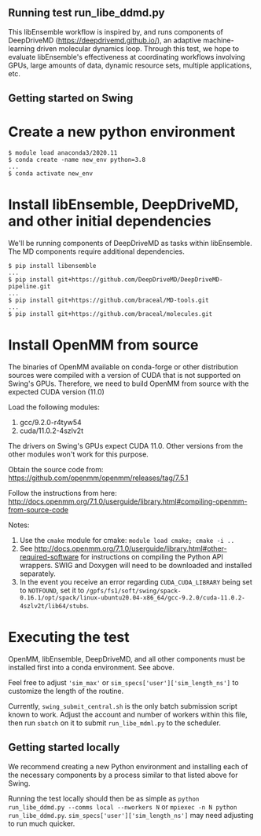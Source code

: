 ## Running test run_libe_ddmd.py

This libEnsemble workflow is inspired by, and runs components of DeepDriveMD (https://deepdrivemd.github.io/),
an adaptive machine-learning driven molecular dynamics loop. Through this test,
we hope to evaluate libEnsemble's effectiveness at coordinating workflows
involving GPUs, large amounts of data, dynamic resource sets, multiple applications,
etc.

## Getting started on Swing

# Create a new python environment
```
$ module load anaconda3/2020.11
$ conda create -name new_env python=3.8
...
$ conda activate new_env
```

# Install libEnsemble, DeepDriveMD, and other initial dependencies

We'll be running components of DeepDriveMD as tasks within libEnsemble. The MD components
require additional dependencies.

```
$ pip install libensemble
...
$ pip install git+https://github.com/DeepDriveMD/DeepDriveMD-pipeline.git
...
$ pip install git+https://github.com/braceal/MD-tools.git
...
$ pip install git+https://github.com/braceal/molecules.git
```

# Install OpenMM from source

The binaries of OpenMM available on conda-forge or other distribution sources
were compiled with a version of CUDA that is not supported on Swing's GPUs. Therefore,
we need to build OpenMM from source with the expected CUDA version (11.0)

Load the following modules:
1) gcc/9.2.0-r4tyw54
2) cuda/11.0.2-4szlv2t

The drivers on Swing's GPUs expect CUDA 11.0. Other versions from the other modules won't work for this purpose.

Obtain the source code from: https://github.com/openmm/openmm/releases/tag/7.5.1

Follow the instructions from here: http://docs.openmm.org/7.1.0/userguide/library.html#compiling-openmm-from-source-code

Notes:

1) Use the ``cmake`` module for cmake: ``module load cmake; cmake -i ..``
2) See http://docs.openmm.org/7.1.0/userguide/library.html#other-required-software for instructions on compiling the Python API wrappers. SWIG and Doxygen will need to be downloaded and installed separately.
3) In the event you receive an error regarding ``CUDA_CUDA_LIBRARY`` being set to ``NOTFOUND``,
set it to ``/gpfs/fs1/soft/swing/spack-0.16.1/opt/spack/linux-ubuntu20.04-x86_64/gcc-9.2.0/cuda-11.0.2-4szlv2t/lib64/stubs``.

# Executing the test

OpenMM, libEnsemble, DeepDriveMD, and all other components must be installed first
into a conda environment. See above.

Feel free to adjust ``'sim_max'`` or ``sim_specs['user']['sim_length_ns']`` to customize
the length of the routine.

Currently, ``swing_submit_central.sh`` is the only batch submission script known to work.
Adjust the account and number of workers within this file, then run ``sbatch`` on it
to submit ``run_libe_mdml.py`` to the scheduler.

## Getting started locally

We recommend creating a new Python environment and installing each of the necessary
components by a process similar to that listed above for Swing.

Running the test locally should then be as simple as ``python run_libe_ddmd.py --comms local --nworkers N``
or ``mpiexec -n N python run_libe_ddmd.py``. ``sim_specs['user']['sim_length_ns']`` may need adjusting
to run much quicker.
